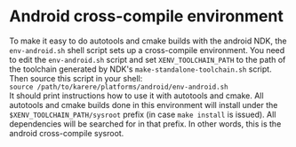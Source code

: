 # Android cross-compile environment #

To make it easy to do autotools and cmake builds with the android NDK, the `env-android.sh` shell script sets up a cross-compile environment. You need to edit the `env-android.sh` script and set `XENV_TOOLCHAIN_PATH` to the path of the toolchain generated by NDK's `make-standalone-toolchain.sh` script.  
Then source this script in your shell:  
`source /path/to/karere/platforms/android/env-android.sh`   
It should print instructions how to use it with autotools and cmake.
All autotools and cmake builds done in this environment will install under the `$XENV_TOOLCHAIN_PATH/sysroot` prefix (in case `make install` is issued). All dependencies will be searched for in that prefix. In other words, this is the android cross-compile sysroot.
